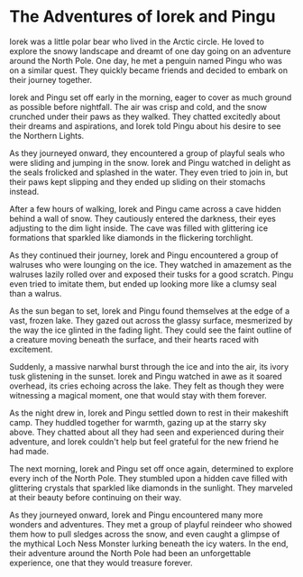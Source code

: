 # The Adventures of Iorek and Pingu

Iorek was a little polar bear who lived in the Arctic circle. He loved to explore the snowy landscape and
dreamt of one day going on an adventure around the North Pole. One day, he met a penguin named Pingu who
was on a similar quest. They quickly became friends and decided to embark on their journey together.

Iorek and Pingu set off early in the morning, eager to cover as much ground as possible before nightfall.
The air was crisp and cold, and the snow crunched under their paws as they walked. They chatted excitedly
about their dreams and aspirations, and Iorek told Pingu about his desire to see the Northern Lights.

As they journeyed onward, they encountered a group of playful seals who were sliding and jumping in the
snow. Iorek and Pingu watched in delight as the seals frolicked and splashed in the water. They even tried
to join in, but their paws kept slipping and they ended up sliding on their stomachs instead.

After a few hours of walking, Iorek and Pingu came across a cave hidden behind a wall of snow. They
cautiously entered the darkness, their eyes adjusting to the dim light inside. The cave was filled with
glittering ice formations that sparkled like diamonds in the flickering torchlight.

As they continued their journey, Iorek and Pingu encountered a group of walruses who were lounging on the
ice. They watched in amazement as the walruses lazily rolled over and exposed their tusks for a good
scratch. Pingu even tried to imitate them, but ended up looking more like a clumsy seal than a walrus.

As the sun began to set, Iorek and Pingu found themselves at the edge of a vast, frozen lake. They gazed
out across the glassy surface, mesmerized by the way the ice glinted in the fading light. They could see
the faint outline of a creature moving beneath the surface, and their hearts raced with excitement.

Suddenly, a massive narwhal burst through the ice and into the air, its ivory tusk glistening in the
sunset. Iorek and Pingu watched in awe as it soared overhead, its cries echoing across the lake. They felt
as though they were witnessing a magical moment, one that would stay with them forever.

As the night drew in, Iorek and Pingu settled down to rest in their makeshift camp. They huddled together
for warmth, gazing up at the starry sky above. They chatted about all they had seen and experienced during
their adventure, and Iorek couldn't help but feel grateful for the new friend he had made.

The next morning, Iorek and Pingu set off once again, determined to explore every inch of the North Pole.
They stumbled upon a hidden cave filled with glittering crystals that sparkled like diamonds in the
sunlight. They marveled at their beauty before continuing on their way.

As they journeyed onward, Iorek and Pingu encountered many more wonders and adventures. They met a group
of playful reindeer who showed them how to pull sledges across the snow, and even caught a glimpse of the
mythical Loch Ness Monster lurking beneath the icy waters. In the end, their adventure around the North
Pole had been an unforgettable experience, one that they would treasure forever.